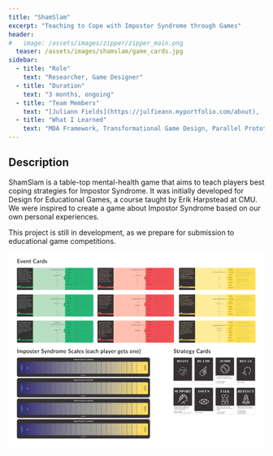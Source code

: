 ```yaml
---
title: "ShamSlam"
excerpt: "Teaching to Cope with Impostor Syndrome through Games"
header:
#   image: /assets/images/zipper/zipper_main.png
  teaser: /assets/images/shamslam/game_cards.jpg
sidebar:
  - title: "Role"
    text: "Researcher, Game Designer"
  - title: "Duration"
    text: "3 months, ongoing"
  - title: "Team Members"
    text: "[Juliann Fields](https://julfieann.myportfolio.com/about), [Chen Ni](http://chen-ni.com/), [Tanvi Domadia](https://www.linkedin.com/in/tanvi-domadia-b8182a7a/), [Lisa Lo](https://www.linkedin.com/in/lisa-lo-5451a116a/)"
  - title: "What I Learned"
    text: "MDA Framework, Transformational Game Design, Parallel Prototyping, Playtesting, Iteration, Game-Goal Alignment"
---
```


## Description
ShamSlam is a table-top mental-health game that aims to teach players best coping strategies for Impostor Syndrome. It was initially developed for Design for Educational Games, a course taught by Erik Harpstead at CMU. We were inspired to create a game about Impostor Syndrome based on our own personal experiences.  
  
This project is still in development, as we prepare for submission to educational game competitions. 

<!-- # Phase 1: Research


# Phase 2: Synthesis

# Phase 3: Ideation

# Phase 4: Prototyping

# Conclusion -->
![ShamSlam Game Pieces](/assets/images/shamslam/game_pieces.jpg)